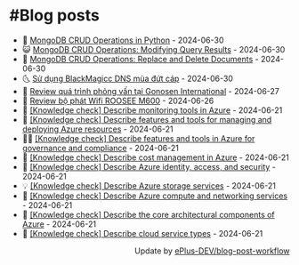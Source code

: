 # #Blog posts
<!-- BLOG-POST-LIST:START -->
- 🧰 [MongoDB CRUD Operations in Python](https://eplus.dev/mongodb-crud-operations-in-python) - 2024-06-30
- 😺 [MongoDB CRUD Operations: Modifying Query Results](https://eplus.dev/mongodb-crud-operations-modifying-query-results) - 2024-06-30
- 🗽 [MongoDB CRUD Operations: Replace and Delete Documents](https://eplus.dev/mongodb-crud-operations-replace-and-delete-documents) - 2024-06-30
- 🌜 [Sử dụng BlackMagicc DNS mùa đứt cáp](https://eplus.dev/su-dung-blackmagicc-dns-mua-dut-cap) - 2024-06-30
- 📝 [Review quá trình phỏng vấn tại Gonosen International](https://eplus.dev/review-qua-trinh-phong-van-tai-gonosen-international) - 2024-06-27
- 🚀 [Review bộ phát Wifi ROOSEE M600](https://eplus.dev/review-bo-phat-wifi-roosee-m600) - 2024-06-26
- 💼 [[Knowledge check] Describe monitoring tools in Azure](https://eplus.dev/knowledge-check-describe-monitoring-tools-in-azure) - 2024-06-21
- 🦣 [[Knowledge check] Describe features and tools for managing and deploying Azure resources](https://eplus.dev/knowledge-check-describe-features-and-tools-for-managing-and-deploying-azure-resources) - 2024-06-21
- 👨‍🏫 [[Knowledge check] Describe features and tools in Azure for governance and compliance](https://eplus.dev/knowledge-check-describe-features-and-tools-in-azure-for-governance-and-compliance) - 2024-06-21
- 🔭 [[Knowledge check] Describe cost management in Azure](https://eplus.dev/knowledge-check-describe-cost-management-in-azure) - 2024-06-21
- 🤡 [[Knowledge check] Describe Azure identity, access, and security](https://eplus.dev/knowledge-check-describe-azure-identity-access-and-security) - 2024-06-21
- 💡 [[Knowledge check] Describe Azure storage services](https://eplus.dev/knowledge-check-describe-azure-storage-services) - 2024-06-21
- 🦣 [[Knowledge check] Describe Azure compute and networking services](https://eplus.dev/knowledge-check-describe-azure-compute-and-networking-services) - 2024-06-21
- 💪 [[Knowledge check] Describe the core architectural components of Azure](https://eplus.dev/knowledge-check-describe-the-core-architectural-components-of-azure) - 2024-06-21
- 🤡 [[Knowledge check] Describe cloud service types](https://eplus.dev/knowledge-check-describe-cloud-service-types) - 2024-06-21<!-- BLOG-POST-LIST:END -->
<div align="right">
  Update by <a target="_blank"
    href="https://github.com/ePlus-DEV/blog-post-workflow">ePlus-DEV/blog-post-workflow</a>
</div>
